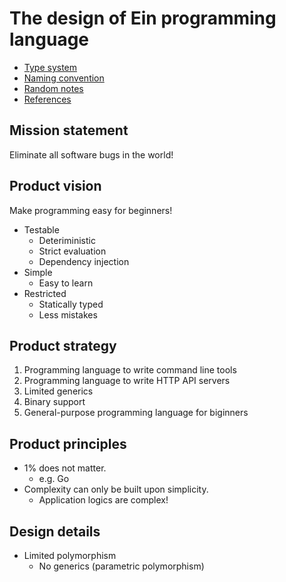 # The design of Ein programming language

- [Type system](type_system.md)
- [Naming convention](naming_convention.md)
- [Random notes](random_notes.md)
- [References](references.md)

## Mission statement

Eliminate all software bugs in the world!

## Product vision

Make programming easy for beginners!

- Testable
  - Deteriministic
  - Strict evaluation
  - Dependency injection
- Simple
  - Easy to learn
- Restricted
  - Statically typed
  - Less mistakes

## Product strategy

1. Programming language to write command line tools
1. Programming language to write HTTP API servers
1. Limited generics
1. Binary support
1. General-purpose programming language for biginners

## Product principles

- 1% does not matter.
  - e.g. Go
- Complexity can only be built upon simplicity.
  - Application logics are complex!

## Design details

- Limited polymorphism
  - No generics (parametric polymorphism)
